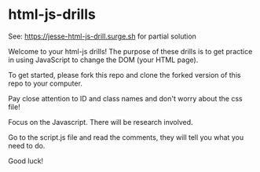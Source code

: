 # html-js-drills

See: <https://jesse-html-js-drill.surge.sh> for partial solution

Welcome to your html-js drills!  The purpose of these drills is to get practice in using JavaScript to change the DOM (your HTML page).

To get started, please fork this repo and clone the forked version of this repo to your computer.

Pay close attention to ID and class names and don't worry about the css file!

Focus on the Javascript.  There will be research involved.

Go to the script.js file and read the comments, they will tell you what you need to do.

Good luck!
